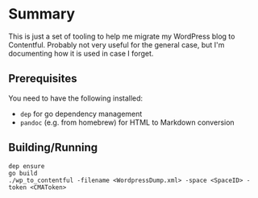 # Summary

This is just a set of tooling to help me migrate my WordPress blog to
Contentful. Probably not very useful for the general case, but I'm
documenting how it is used in case I forget.

## Prerequisites

You need to have the following installed:
 * `dep` for go dependency management
 * `pandoc` (e.g. from homebrew) for HTML to Markdown conversion

## Building/Running

```
dep ensure
go build
./wp_to_contentful -filename <WordpressDump.xml> -space <SpaceID> -token <CMAToken>
```
